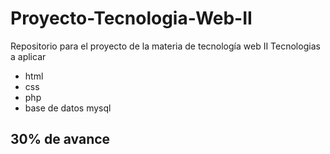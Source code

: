 # Proyecto-Tecnologia-Web-II
Repositorio para el proyecto de la materia de tecnología web II
Tecnologias a aplicar
* html
* css
* php
* base de datos mysql

## 30% de avance
